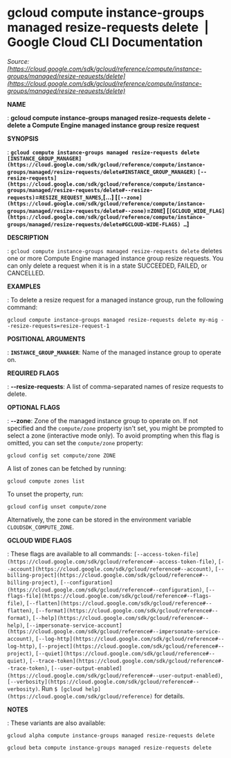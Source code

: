 # gcloud compute instance-groups managed resize-requests delete  |  Google Cloud CLI Documentation

*Source: [https://cloud.google.com/sdk/gcloud/reference/compute/instance-groups/managed/resize-requests/delete](https://cloud.google.com/sdk/gcloud/reference/compute/instance-groups/managed/resize-requests/delete)*

**NAME**

: **gcloud compute instance-groups managed resize-requests delete - delete a Compute Engine managed instance group resize request**

**SYNOPSIS**

: **`gcloud compute instance-groups managed resize-requests delete` `[INSTANCE_GROUP_MANAGER](https://cloud.google.com/sdk/gcloud/reference/compute/instance-groups/managed/resize-requests/delete#INSTANCE_GROUP_MANAGER)` `[--resize-requests](https://cloud.google.com/sdk/gcloud/reference/compute/instance-groups/managed/resize-requests/delete#--resize-requests)`=`RESIZE_REQUEST_NAMES`,[…] [`[--zone](https://cloud.google.com/sdk/gcloud/reference/compute/instance-groups/managed/resize-requests/delete#--zone)`=`ZONE`] [`[GCLOUD_WIDE_FLAG](https://cloud.google.com/sdk/gcloud/reference/compute/instance-groups/managed/resize-requests/delete#GCLOUD-WIDE-FLAGS) …`]**

**DESCRIPTION**

: `gcloud compute instance-groups managed resize-requests delete`
deletes one or more Compute Engine managed instance group resize requests.
You can only delete a request when it is in a state SUCCEEDED, FAILED, or
CANCELLED.

**EXAMPLES**

: To delete a resize request for a managed instance group, run the following
command:

```
gcloud compute instance-groups managed resize-requests delete my-mig --resize-requests=resize-request-1
```

**POSITIONAL ARGUMENTS**

: **`INSTANCE_GROUP_MANAGER`**:
Name of the managed instance group to operate on.

**REQUIRED FLAGS**

: **--resize-requests**:
A list of comma-separated names of resize requests to delete.

**OPTIONAL FLAGS**

: **--zone**:
Zone of the managed instance group to operate on. If not specified and the
``compute/zone`` property isn't set, you might
be prompted to select a zone (interactive mode only).
To avoid prompting when this flag is omitted, you can set the
``compute/zone`` property:

```
gcloud config set compute/zone ZONE
```

A list of zones can be fetched by running:

```
gcloud compute zones list
```

To unset the property, run:

```
gcloud config unset compute/zone
```

Alternatively, the zone can be stored in the environment variable
``CLOUDSDK_COMPUTE_ZONE``.

**GCLOUD WIDE FLAGS**

: These flags are available to all commands: `[--access-token-file](https://cloud.google.com/sdk/gcloud/reference#--access-token-file)`,
`[--account](https://cloud.google.com/sdk/gcloud/reference#--account)`, `[--billing-project](https://cloud.google.com/sdk/gcloud/reference#--billing-project)`,
`[--configuration](https://cloud.google.com/sdk/gcloud/reference#--configuration)`,
`[--flags-file](https://cloud.google.com/sdk/gcloud/reference#--flags-file)`,
`[--flatten](https://cloud.google.com/sdk/gcloud/reference#--flatten)`, `[--format](https://cloud.google.com/sdk/gcloud/reference#--format)`, `[--help](https://cloud.google.com/sdk/gcloud/reference#--help)`, `[--impersonate-service-account](https://cloud.google.com/sdk/gcloud/reference#--impersonate-service-account)`,
`[--log-http](https://cloud.google.com/sdk/gcloud/reference#--log-http)`,
`[--project](https://cloud.google.com/sdk/gcloud/reference#--project)`, `[--quiet](https://cloud.google.com/sdk/gcloud/reference#--quiet)`, `[--trace-token](https://cloud.google.com/sdk/gcloud/reference#--trace-token)`, `[--user-output-enabled](https://cloud.google.com/sdk/gcloud/reference#--user-output-enabled)`,
`[--verbosity](https://cloud.google.com/sdk/gcloud/reference#--verbosity)`.
Run `$ [gcloud help](https://cloud.google.com/sdk/gcloud/reference)` for details.

**NOTES**

: These variants are also available:

```
gcloud alpha compute instance-groups managed resize-requests delete
```

```
gcloud beta compute instance-groups managed resize-requests delete
```